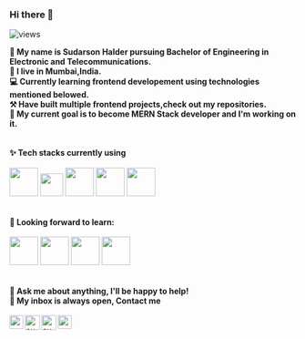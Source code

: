 ### Hi there 👋
<p align="left"> <img src="https://komarev.com/ghpvc/?username=sudarsonhalder&color=brightgreen" alt="views" /> </p>

<!--
**sudarsonhalder/sudarsonhalder** is a ✨ _special_ ✨ repository because its `README.md` (this file) appears on your GitHub profile.

Here are some ideas to get you started:
-->
**👨 My name is Sudarson Halder pursuing Bachelor of Engineering in Electronic and Telecommunications.**  <br>
**📍 I live in Mumbai,India.**  <br>
**💻 Currently learning frontend developement using technologies mentioned belowed.**  <br>
**⚒️ Have built multiple frontend projects,check out my repositories.**  <br>
**🏃 My current goal is to become MERN Stack developer and I'm working on it.**  <br>
<br>
<br>
**✨ Tech stacks currently using** <br>
<br>
<code><a href="#" target="_blank"><img height="50" src="https://www.vectorlogo.zone/logos/w3_html5/w3_html5-ar21.svg"></a></code>
<code><a href="#" target="_blank"><img height="40" src="https://www.fullstackpython.com/img/logos/css.jpg"></a></code>
<code><a href="#" target="_blank"><img height="50" src="https://www.vectorlogo.zone/logos/javascript/javascript-ar21.svg"></a></code>
<code><a href="#" target="_blank"><img height="50" src="https://www.vectorlogo.zone/logos/getbootstrap/getbootstrap-ar21.svg"></a></code>
<code><a href="#" target="_blank"><img height="50" src="https://www.vectorlogo.zone/logos/reactjs/reactjs-ar21.svg"></a></code>
<br>
<br>
<br>
**🌱 Looking forward to learn:** <br>
<br>
<code><a href="#" target="_blank"><img height="50" src="https://www.vectorlogo.zone/logos/nodejs/nodejs-ar21.svg"></a></code>
<code><a href="#" target="_blank"><img height="50" src="https://www.vectorlogo.zone/logos/mongodb/mongodb-ar21.svg"></a></code>
<code><a href="#" target="_blank"><img height="50" src="https://www.vectorlogo.zone/logos/expressjs/expressjs-ar21.svg"></a></code>
<code><a href="#" target="_blank"><img height="50" src="https://www.vectorlogo.zone/logos/python/python-ar21.svg"></a></code>
<br>
<br>
<br>
**💬 Ask me about anything, I'll be happy to help!** <br>
**💬 My inbox is always open, Contact me**
<br>
<br> 
  <a href="https://www.linkedin.com/in/sudarsonhalder/">
   <img align="left" alt="sudarsonhalder | Linkedin" width="24px" src="https://cdn-icons.flaticon.com/png/512/3536/premium/3536505.png?token=exp=1657822584~hmac=8fa56335683832136053e3f3938247bd" />
  </a>
  <a href="mailto:sudarsonhalder31@gmail.com">
    <img align="left" alt="sudarsonhalder | Gmail" width="26px" src="https://cdn-icons-png.flaticon.com/512/5968/5968534.png" />
  </a>
  <a href="https://twitter.com/SudarsonHalder">
    <img align="left" alt="sudarsonhalder | Twitter" width="26px" src="https://cdn-icons-png.flaticon.com/512/733/733579.png" />
  </a>
  <a href="https://www.instagram.com/mr.halder/">
    <img align="left" alt="sudarsonhalder | Instagram" width="24px" src="https://cdn-icons-png.flaticon.com/512/2111/2111463.png" />
  </a>
<br>
<br>



